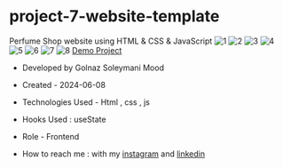 # project-7-website-template
Perfume Shop website using HTML &amp; CSS &amp; JavaScript 
![1](https://github.com/Soleymanigolnaz/project-7-website-template/assets/139486149/21b00574-250a-482a-b563-808471926c9a)
![2](https://github.com/Soleymanigolnaz/project-7-website-template/assets/139486149/adf8db8e-b630-459e-9191-98b336771275)
![3](https://github.com/Soleymanigolnaz/project-7-website-template/assets/139486149/3c455bb8-2453-41cf-94ff-282378395c2a)
![4](https://github.com/Soleymanigolnaz/project-7-website-template/assets/139486149/c7769593-51c0-424f-a009-8862b13dbc65)
![5](https://github.com/Soleymanigolnaz/project-7-website-template/assets/139486149/d04af364-4cae-4787-835d-eda2cfcabcaf)
![6](https://github.com/Soleymanigolnaz/project-7-website-template/assets/139486149/6af10ab6-e963-430a-be93-9d07e5bd7dbc)
![7](https://github.com/Soleymanigolnaz/project-7-website-template/assets/139486149/93b628c3-9a86-4e12-b81d-e3fc9d0a1122)
![8](https://github.com/Soleymanigolnaz/project-7-website-template/assets/139486149/cb9769bc-1f8c-4e62-9b83-eb5eb7c466c2)
 [Demo Project](https://soleymanigolnaz.github.io/project-7-website-template/)

- Developed by Golnaz Soleymani Mood

- Created - 2024-06-08

- Technologies Used - Html , css , js
- Hooks Used : useState 

- Role - Frontend

- How to reach me : with my [instagram](https://www.instagram.com/Soleymani_golnaz_web) and [linkedin](https://www.linkedin.com/in/Golnaz-Soleymani-Mood)
